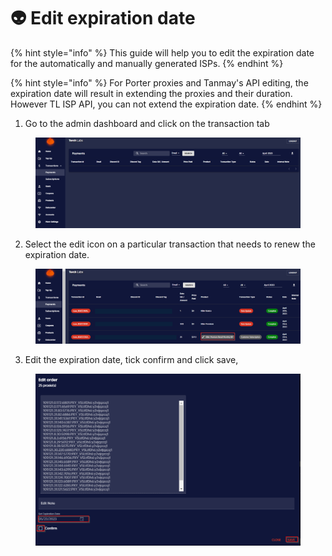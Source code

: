 # 👽 Edit expiration date

{% hint style="info" %}
This guide will help you to edit the expiration date for the automatically and manually generated ISPs.&#x20;
{% endhint %}

{% hint style="info" %}
For Porter proxies and Tanmay's API editing, the expiration date will result in extending the proxies and their duration. However TL ISP API, you can not extend the expiration date.&#x20;
{% endhint %}



1. Go to the admin dashboard and click on the transaction tab

<figure><img src="../.gitbook/assets/y (4).png" alt=""><figcaption></figcaption></figure>

2. Select the edit icon on a particular transaction that needs to renew the expiration date.

<figure><img src="../.gitbook/assets/x (4).png" alt=""><figcaption></figcaption></figure>

3. Edit the expiration date, tick confirm and click save,

<figure><img src="../.gitbook/assets/z (3).png" alt=""><figcaption></figcaption></figure>
